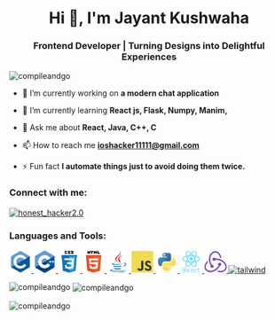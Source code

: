 <h1 align="center">Hi 👋, I'm Jayant Kushwaha</h1>
<h3 align="center">Frontend Developer | Turning Designs into Delightful Experiences</h3>

<p align="left"> <img src="https://komarev.com/ghpvc/?username=compileandgo&label=Profile%20views&color=0e75b6&style=flat" alt="compileandgo" /> </p>

- 🔭 I’m currently working on **a modern chat application**

- 🌱 I’m currently learning **React js, Flask, Numpy, Manim,**

- 💬 Ask me about **React, Java, C++, C**

- 📫 How to reach me **ioshacker11111@gmail.com**

- ⚡ Fun fact **I automate things just to avoid doing them twice.**

<h3 align="left">Connect with me:</h3>
<p align="left">
<a href="https://instagram.com/honest_hacker2.0" target="blank"><img align="center" src="https://raw.githubusercontent.com/rahuldkjain/github-profile-readme-generator/master/src/images/icons/Social/instagram.svg" alt="honest_hacker2.0" height="30" width="40" /></a>
</p>

<h3 align="left">Languages and Tools:</h3>
<p align="left"> <a href="https://www.cprogramming.com/" target="_blank" rel="noreferrer"> <img src="https://raw.githubusercontent.com/devicons/devicon/master/icons/c/c-original.svg" alt="c" width="40" height="40"/> </a> <a href="https://www.w3schools.com/cpp/" target="_blank" rel="noreferrer"> <img src="https://raw.githubusercontent.com/devicons/devicon/master/icons/cplusplus/cplusplus-original.svg" alt="cplusplus" width="40" height="40"/> </a> <a href="https://www.w3schools.com/css/" target="_blank" rel="noreferrer"> <img src="https://raw.githubusercontent.com/devicons/devicon/master/icons/css3/css3-original-wordmark.svg" alt="css3" width="40" height="40"/> </a> <a href="https://www.w3.org/html/" target="_blank" rel="noreferrer"> <img src="https://raw.githubusercontent.com/devicons/devicon/master/icons/html5/html5-original-wordmark.svg" alt="html5" width="40" height="40"/> </a> <a href="https://www.java.com" target="_blank" rel="noreferrer"> <img src="https://raw.githubusercontent.com/devicons/devicon/master/icons/java/java-original.svg" alt="java" width="40" height="40"/> </a> <a href="https://developer.mozilla.org/en-US/docs/Web/JavaScript" target="_blank" rel="noreferrer"> <img src="https://raw.githubusercontent.com/devicons/devicon/master/icons/javascript/javascript-original.svg" alt="javascript" width="40" height="40"/> </a> <a href="https://www.python.org" target="_blank" rel="noreferrer"> <img src="https://raw.githubusercontent.com/devicons/devicon/master/icons/python/python-original.svg" alt="python" width="40" height="40"/> </a> <a href="https://reactjs.org/" target="_blank" rel="noreferrer"> <img src="https://raw.githubusercontent.com/devicons/devicon/master/icons/react/react-original-wordmark.svg" alt="react" width="40" height="40"/> </a> <a href="https://redux.js.org" target="_blank" rel="noreferrer"> <img src="https://raw.githubusercontent.com/devicons/devicon/master/icons/redux/redux-original.svg" alt="redux" width="40" height="40"/> </a> <a href="https://tailwindcss.com/" target="_blank" rel="noreferrer"> <img src="https://www.vectorlogo.zone/logos/tailwindcss/tailwindcss-icon.svg" alt="tailwind" width="40" height="40"/> </a> </p>

<p><img align="left" src="https://github-readme-stats.vercel.app/api/top-langs?username=compileandgo&show_icons=true&locale=en&layout=compact" alt="compileandgo" /></p>

<p>&nbsp;<img align="center" src="https://github-readme-stats.vercel.app/api?username=compileandgo&show_icons=true&locale=en" alt="compileandgo" /></p>

<p><img align="center" src="https://github-readme-streak-stats.herokuapp.com/?user=compileandgo&" alt="compileandgo" /></p>
